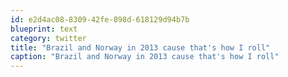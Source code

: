 ```yaml
---
id: e2d4ac08-8309-42fe-898d-618129d94b7b
blueprint: text
category: twitter
title: "Brazil and Norway in 2013 cause that's how I roll"
caption: "Brazil and Norway in 2013 cause that's how I roll"
---
```

